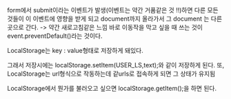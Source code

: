 form에서 submit이라는 이벤트가 발생(이벤트는 약간 거품같은 것 !!)하면 다른 모든 것들이 이 이벤트에 영향을 받게 되고  document까지 올라가서 그 document 는 다른 곳으로 간다.  -> 약간 새로고침같은 느낌
바로 이동작을 막고 싶을 때 쓰는 것이 event.preventDefault()라는 것이다. 

LocalStorage는 key : value형태로 저장하게 돼있다.

그래서 저장시에는 localStorage.setItem(USER_LS,text);와 같이 저장하게 된다.
또, LocalStorage는 url형식으로 작동하는데 같urls로 접속하게 되면 그 상태가 유지됨

LocalStorage에서 뭔가를 불러오고 싶으면 localStorage.getItem();을 하면 된다.
 